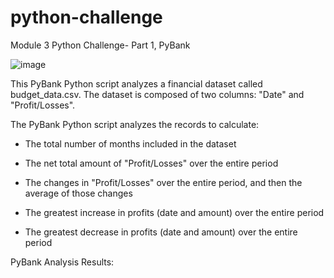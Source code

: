 # python-challenge
Module 3 Python Challenge- Part 1, PyBank

![image](https://github.com/RachaelCaldwell/python-challenge/assets/134207637/5416d2eb-29c6-41c2-99cb-a4a939219540)

This PyBank Python script analyzes a financial dataset called budget_data.csv. The dataset is composed of two columns: "Date" and "Profit/Losses".

The PyBank Python script analyzes the records to calculate:
    
* The total number of months included in the dataset

* The net total amount of "Profit/Losses" over the entire period

* The changes in "Profit/Losses" over the entire period, and then the average of those changes

* The greatest increase in profits (date and amount) over the entire period

* The greatest decrease in profits (date and amount) over the entire period

PyBank Analysis Results:
